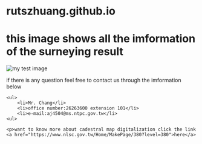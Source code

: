 # rutszhuang.github.io
<html>
  <head>
    <meta charset="utf-8">
    <title>this is a test page</title>
  </head>
  <body>
    <h1>this image shows all the imformation of the surneying result</h1> 
    <img src="images/0320.png" alt="my test image">
	<p>if there is any question feel free to contact us through the imformation below</p>
	
	<ul>
		<li>Mr. Chang</li>
		<li>office number:26263600 extension 101</li>
		<li>e-mail:aj4504@ms.ntpc.gov.tw</li>
	<ul>
	
	<p>want to know more about cadestral map digitalization click the link <a href="https://www.nlsc.gov.tw/Home/MakePage/380?level=380">here</a>
  </body>
</html>  
